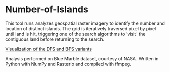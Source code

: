# Number-of-Islands

This tool runs analyzes geospatial raster imagery to identify the number and location of distinct islands. The grid is iteratively traversed pixel by pixel until land is hit, triggering one of the search algorithms to 'visit' the contiguous land before returning to the search.

[Visualization of the DFS and BFS variants](https://youtu.be/kEoZuNdHLas)

Analysis performed on Blue Marble dataset, courtesy of NASA. Written in Python with NumPy and Rasterio and compiled with ffmpeg.

